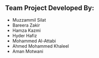 ## Team Project Developed By:

- Muzzammil Silat
- Bareera Zakir
- Hamza Kazmi
- Hyder Hafiz
- Mohammed Al-Attabi
- Ahmed Mohammed Khaleel
- Aman Motwani
